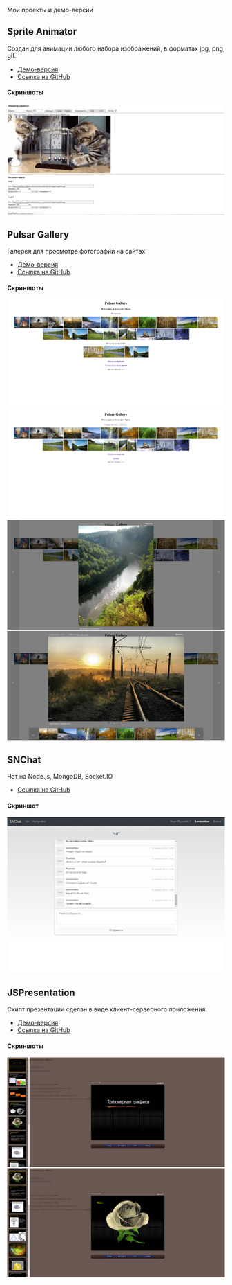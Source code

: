 Мои проекты и демо-версии


Sprite Animator
-----------------------------------

Cоздан для анимации любого набора изображений, в форматах jpg, png, gif. 

* [Демо-версия](./demo/spriteanimator/demo/index.html)
* [Ссылка на GitHub](https://github.com/scriptfuture/spriteanimator)


#### Скриншоты

![Скриншот 1](./screenshots/spriteanimator/sa-0.png)

Pulsar Gallery
-----------------------------------

Галерея для просмотра фотографий на сайтах

* [Демо-версия](./demo/pulsargallery/examples/index.html)
* [Ссылка на GitHub](https://github.com/scriptfuture/pulsargallery)


#### Скриншоты

![Скриншот 1](./screenshots/pulsargallery/pg-0.png)
![Скриншот 2](./screenshots/pulsargallery/pg-1.png)
![Скриншот 3](./screenshots/pulsargallery/pg-2.png)
![Скриншот 4](./screenshots/pulsargallery/pg-3.png)


SNChat
-----------------------------------

Чат на Node.js, MongoDB, Socket.IO

* [Ссылка на GitHub](https://github.com/scriptfuture/snchat)


#### Скриншот

![Скриншот](./screenshots/snchat/screenshot.png)


JSPresentation
-----------------------------------

Скипт презентации сделан в виде клиент-серверного приложения.

* [Демо-версия](./demo/jspresentation/)
* [Ссылка на GitHub](https://github.com/scriptfuture/jspresentation)


#### Скриншоты

![Скриншот 1](./screenshots/jspresentation/jspr-0.png)
![Скриншот 2](./screenshots/jspresentation/jspr-1.png)